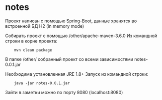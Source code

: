 ﻿# notes
Проект написан с помощью Spring-Boot, данные хранятся во встроенной БД H2 (in memory mode)

Собирать проект с помощью /other/apache-maven-3.6.0
Из командной строки в корне проекта:
```
	mvn clean package
```

В папке /other/ собранный проект со всеми зависимостями notes-0.0.1.jar

Необходима установленная JRE 1.8+
Запуск из командной строки:
```
	java -jar notes-0.0.1.jar
```
	
Зайти в заметки можно по порту 8080 (localhost:8080)